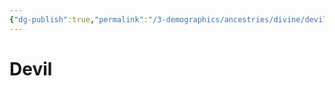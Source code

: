 ```yaml
---
{"dg-publish":true,"permalink":"/3-demographics/ancestries/divine/devil/","noteIcon":""}
---
```


# Devil

